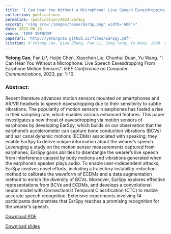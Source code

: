 ```yaml
---
title: "I Can Hear You Without a Microphone: Live Speech Eavesdropping From Earphone Motion Sensors"
collection: publications
permalink: /publication/2023-EarSpy
excerpt: "<img src='/images/teaserEarSp.png' width='600'>"
date: 2023-06-16
venue: 'IEEE INFOCOM'
paperurl: 'http://yetongcao.github.io/files/EarSpy.pdf'
citation: #'Yetong Cao, Qian Zhang, Fan Li, Song Yang, Yu Wang. 2020. &quot;EarAce: Empowering Versatile Acoustic Sensing via Earable Active Noise Cancellation Platform.&quot; <i>Proceedings of the ACM on Interactive, Mobile, Wearable and Ubiquitous Technologies</i>. 7(2), 1-23.'
---
```

**Yetong Cao**, Fan Li*, Huijie Chen, Xiaochen Liu, Chunhui Duan, Yu Wang. "I Can Hear You Without a Microphone: Live Speech Eavesdropping From Earphone Motion Sensors". _IEEE Conference on Computer Communications_, 2023, pp. 1-10.

### Abstract:
Recent literature advances motion sensors mounted on smartphones and AR/VR headsets to speech eavesdropping due to their sensitivity to subtle vibrations. The popularity of motion sensors in earphones has fueled a rise in their sampling rate, which enables various enhanced features. This paper investigates a new threat of eavesdropping via motion sensors of earphones by developing EarSpy, which builds on our observation that the earphone’s accelerometer can capture bone conduction vibrations (BCVs) and ear canal dynamic motions (ECDMs) associated with speaking; they enable EarSpy to derive unique information about the wearer’s speech. Leveraging a study on the motion sensor measurements captured from earphones, EarSpy gains abilities to disentangle the wearer’s live speech from interference caused by body motions and vibrations generated when the earphone’s speaker plays audio. To enable user-independent attacks, EarSpy involves novel efforts, including a trajectory instability reduction method to calibrate the waveform of ECDMs and a data augmentation method to enrich the diversity of BCVs. Moreover, EarSpy explores effective representations from BCVs and ECDMs, and develops a convolutional neural model with Connectionist Temporal Classification (CTC) to realize accurate speech recognition. Extensive experiments involving 14 participants demonstrate that EarSpy reaches a promising recognition for the wearer’s speech.

[<ins>Download PDF</ins>](../files/EarSpy.pdf) 

[<ins>Download slides</ins>](../files/EarSpy.pptx)

